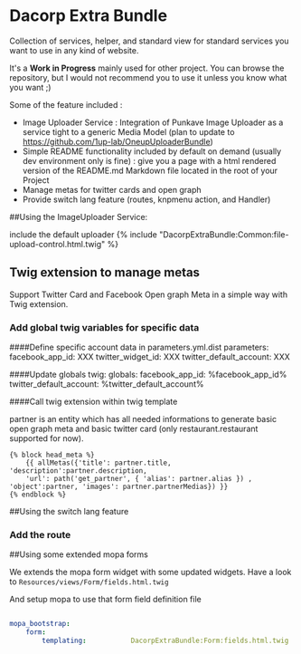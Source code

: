 Dacorp Extra Bundle
====================

Collection of services, helper, and standard view for standard services you want to use in any kind of website.

It's a **Work in Progress** mainly used for other project. You can browse the repository, but I would not recommend you to use it unless you know what you want ;)

Some of the feature included :

* Image Uploader Service : Integration of Punkave Image Uploader as a service tight to a generic Media Model (plan to update to https://github.com/1up-lab/OneupUploaderBundle)
* Simple README functionality included by default on demand (usually dev environment only is fine) : give you a page with a html rendered version of the README.md Markdown file located in the root of your Project
* Manage metas for twitter cards and open graph
* Provide switch lang feature (routes, knpmenu action, and Handler)


##Using the ImageUploader Service:

include the default uploader
    {% include "DacorpExtraBundle:Common:file-upload-control.html.twig" %}

## Twig extension to manage metas

Support Twitter Card and Facebook Open graph Meta in a simple way with Twig extension.

### Add global twig variables for specific data

####Define specific account data in parameters.yml.dist
    parameters:
        facebook_app_id: XXX
        twitter_widget_id: XXX
        twitter_default_account: XXX

####Update globals
    twig:
        globals:
            facebook_app_id: %facebook_app_id%
            twitter_default_account: %twitter_default_account%

####Call twig extension within twig template

partner is an entity which has all needed informations to generate basic open graph meta and basic twitter card (only restaurant.restaurant supported for now).

    {% block head_meta %}
        {{ allMetas({'title': partner.title, 'description':partner.description,
        'url': path('get_partner', { 'alias': partner.alias }) , 'object':partner, 'images': partner.partnerMedias}) }}
    {% endblock %}

##Using the switch lang feature
### Add the route

##Using some extended mopa forms

We extends the mopa form widget with some updated widgets.
Have a look to `Resources/views/Form/fields.html.twig`

And setup mopa to use that form field definition file

```yaml

mopa_bootstrap:
    form:
        templating:           DacorpExtraBundle:Form:fields.html.twig
```
